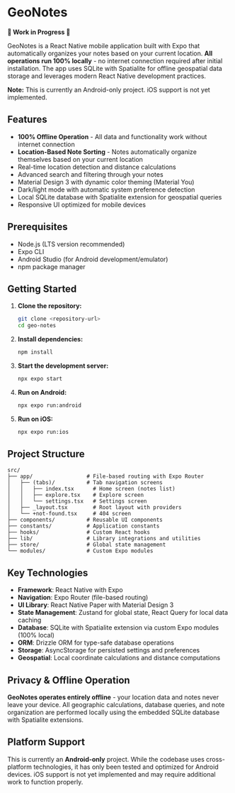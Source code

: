 # GeoNotes

**🚧 Work in Progress 🚧**

GeoNotes is a React Native mobile application built with Expo that automatically organizes your notes based on your current location. **All operations run 100% locally** - no internet connection required after initial installation. The app uses SQLite with Spatialite for offline geospatial data storage and leverages modern React Native development practices.

**Note:** This is currently an Android-only project. iOS support is not yet implemented.

## Features

- **100% Offline Operation** - All data and functionality work without internet connection
- **Location-Based Note Sorting** - Notes automatically organize themselves based on your current location
- Real-time location detection and distance calculations
- Advanced search and filtering through your notes
- Material Design 3 with dynamic color theming (Material You)
- Dark/light mode with automatic system preference detection
- Local SQLite database with Spatialite extension for geospatial queries
- Responsive UI optimized for mobile devices

## Prerequisites

- Node.js (LTS version recommended)
- Expo CLI
- Android Studio (for Android development/emulator)
- npm package manager

## Getting Started

1. **Clone the repository:**

   ```bash
   git clone <repository-url>
   cd geo-notes
   ```

2. **Install dependencies:**

   ```bash
   npm install
   ```

3. **Start the development server:**

   ```bash
   npx expo start
   ```

4. **Run on Android:**

   ```bash
   npx expo run:android
   ```

5. **Run on iOS:**
   ```bash
   npx expo run:ios
   ```

## Project Structure

```
src/
├── app/                 # File-based routing with Expo Router
│   ├── (tabs)/          # Tab navigation screens
│   │   ├── index.tsx      # Home screen (notes list)
│   │   ├── explore.tsx    # Explore screen
│   │   └── settings.tsx   # Settings screen
│   ├── _layout.tsx        # Root layout with providers
│   └── +not-found.tsx     # 404 screen
├── components/          # Reusable UI components
├── constants/           # Application constants
├── hooks/               # Custom React hooks
├── lib/                 # Library integrations and utilities
├── store/               # Global state management
└── modules/             # Custom Expo modules
```

## Key Technologies

- **Framework**: React Native with Expo
- **Navigation**: Expo Router (file-based routing)
- **UI Library**: React Native Paper with Material Design 3
- **State Management**: Zustand for global state, React Query for local data caching
- **Database**: SQLite with Spatialite extension via custom Expo modules (100% local)
- **ORM**: Drizzle ORM for type-safe database operations
- **Storage**: AsyncStorage for persisted settings and preferences
- **Geospatial**: Local coordinate calculations and distance computations

## Privacy & Offline Operation

**GeoNotes operates entirely offline** - your location data and notes never leave your device. All geographic calculations, database queries, and note organization are performed locally using the embedded SQLite database with Spatialite extensions.

## Platform Support

This is currently an **Android-only** project. While the codebase uses cross-platform technologies, it has only been tested and optimized for Android devices. iOS support is not yet implemented and may require additional work to function properly.
